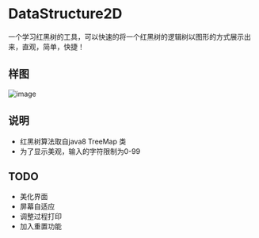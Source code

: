 # DataStructure2D
一个学习红黑树的工具，可以快速的将一个红黑树的逻辑树以图形的方式展示出来，直观，简单，快捷！

## 样图
![image](https://github.com/gdggfb/DataStructure2D/raw/master/image/p.png)

## 说明
+ 红黑树算法取自java8 TreeMap 类
+ 为了显示美观，输入的字符限制为0-99

## TODO
+ 美化界面
+ 屏幕自适应
+ 调整过程打印
+ 加入重置功能
